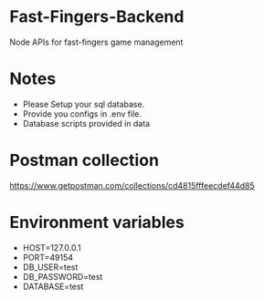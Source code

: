 # Fast-Fingers-Backend
Node APIs for fast-fingers game management

# Notes
* Please Setup your sql database.
* Provide you configs in .env file.
* Database scripts provided in data

# Postman collection
https://www.getpostman.com/collections/cd4815fffeecdef44d85

# Environment variables
* HOST=127.0.0.1
* PORT=49154
* DB_USER=test
* DB_PASSWORD=test
* DATABASE=test

